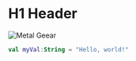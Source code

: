 # H1 Header
![Metal Geear](https://github.com/user-attachments/assets/5e732770-f455-4171-9c9f-bdefb903faa1)
``` kotlin
val myVal:String = "Hello, world!"
```
